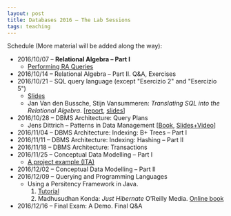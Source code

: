 ```yaml
---
layout: post
title: Databases 2016 – The Lab Sessions
tags: teaching
---
```


Schedule (More material will be added along the way):

* 2016/10/07 – **Relational Algebra – Part I**
    * [Performing RA Queries](http://jackbergus.alwaysdata.net/EX01.pdf)
* 2016/10/14 – Relational Algebra – Part II. Q&A, Exercises
* 2016/10/21 – SQL query language (except "Esercizio 2" and "Esercizio 5")
    * [Slides](http://jackbergus.alwaysdata.net/EX02.pdf) 
    * Jan Van den Bussche, Stijn Vansummeren: *Translating SQL into the Relational Algebra*. [[report](http://cs.ulb.ac.be/public/_media/teaching/infoh417/sql2alg_eng.pdf), [slides](http://cs.ulb.ac.be/public/_media/teaching/infoh417/01_-_sql2alg-sol-slides.pdf)]
* 2016/10/28 – DBMS Architecture: Query Plans
    * Jens Dittrich – Patterns in Data Management [[Book](https://infosys.uni-saarland.de/datenbankenlernen/Patterns_In_Data_Management_Preview.pdf), [Slides+Video](https://www.youtube.com/user/jensdit/playlists?shelf_id=12&sort=dd&view=50)]
* 2016/11/04 – DBMS Architecture: Indexing: B+ Trees – Part I
* 2016/11/11 – DBMS Architecture: Indexing: Hashing – Part II
* 2016/11/18 – DBMS Architecture: Transactions
* 2016/11/25 – Conceptual Data Modelling – Part I
    * [A project example (ITA)](http://jackbergus.alwaysdata.net/dbexample.pdf)
* 2016/12/02 – Conceptual Data Modelling – Part II
* 2016/12/09 – Querying and Programming Languages
    * Using a Persitency Framework in Java.  
        1. [Tutorial](https://github.com/jackbergus/javahibernateexample)
        2. Madhusudhan Konda: *Just Hibernate* O’Reilly Media. [Online book](https://www.safaribooksonline.com/library/view/just-hibernate/9781449334369/)
* 2016/12/16 – Final Exam: A Demo. Final Q&A
